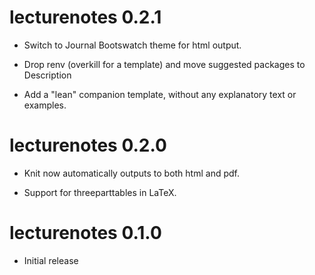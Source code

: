 # lecturenotes 0.2.1

* Switch to Journal Bootswatch theme for html output.

* Drop renv (overkill for a template) and move suggested packages to Description

* Add a "lean" companion template, without any explanatory text or examples.

# lecturenotes 0.2.0

* Knit now automatically outputs to both html and pdf.

* Support for threeparttables in LaTeX.

# lecturenotes 0.1.0

* Initial release
